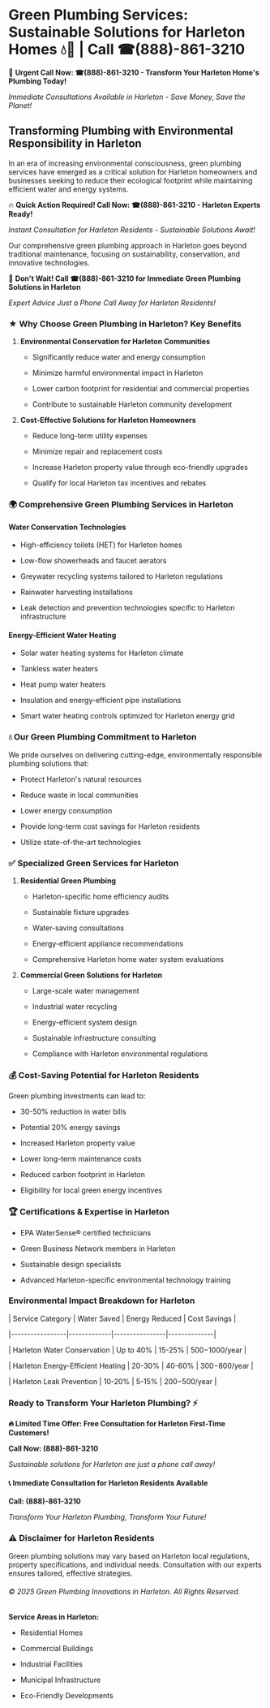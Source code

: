 # Green Plumbing Services: Sustainable Solutions for Harleton Homes 💧🌿 | Call ☎(888)-861-3210

🚨 **Urgent Call Now: ☎(888)-861-3210 - Transform Your Harleton Home's Plumbing Today!**
*Immediate Consultations Available in Harleton - Save Money, Save the Planet!*

## Transforming Plumbing with Environmental Responsibility in Harleton

In an era of increasing environmental consciousness, green plumbing services have emerged as a critical solution for Harleton homeowners and businesses seeking to reduce their ecological footprint while maintaining efficient water and energy systems. 

🔥 **Quick Action Required! Call Now: ☎(888)-861-3210 - Harleton Experts Ready!**
*Instant Consultation for Harleton Residents - Sustainable Solutions Await!*

Our comprehensive green plumbing approach in Harleton goes beyond traditional maintenance, focusing on sustainability, conservation, and innovative technologies.

🚨 **Don't Wait! Call ☎(888)-861-3210 for Immediate Green Plumbing Solutions in Harleton**
*Expert Advice Just a Phone Call Away for Harleton Residents!*

### ★ Why Choose Green Plumbing in Harleton? Key Benefits

1. **Environmental Conservation for Harleton Communities** 
   - Significantly reduce water and energy consumption
   - Minimize harmful environmental impact in Harleton
   - Lower carbon footprint for residential and commercial properties
   - Contribute to sustainable Harleton community development

2. **Cost-Effective Solutions for Harleton Homeowners** 
   - Reduce long-term utility expenses
   - Minimize repair and replacement costs
   - Increase Harleton property value through eco-friendly upgrades
   - Qualify for local Harleton tax incentives and rebates

### 🌍 Comprehensive Green Plumbing Services in Harleton

#### Water Conservation Technologies
- High-efficiency toilets (HET) for Harleton homes
- Low-flow showerheads and faucet aerators
- Greywater recycling systems tailored to Harleton regulations
- Rainwater harvesting installations
- Leak detection and prevention technologies specific to Harleton infrastructure

#### Energy-Efficient Water Heating
- Solar water heating systems for Harleton climate
- Tankless water heaters
- Heat pump water heaters
- Insulation and energy-efficient pipe installations
- Smart water heating controls optimized for Harleton energy grid

### 💧 Our Green Plumbing Commitment to Harleton

We pride ourselves on delivering cutting-edge, environmentally responsible plumbing solutions that:
- Protect Harleton's natural resources
- Reduce waste in local communities
- Lower energy consumption
- Provide long-term cost savings for Harleton residents
- Utilize state-of-the-art technologies

### ✅ Specialized Green Services for Harleton

1. **Residential Green Plumbing**
   - Harleton-specific home efficiency audits
   - Sustainable fixture upgrades
   - Water-saving consultations
   - Energy-efficient appliance recommendations
   - Comprehensive Harleton home water system evaluations

2. **Commercial Green Solutions for Harleton**
   - Large-scale water management
   - Industrial water recycling
   - Energy-efficient system design
   - Sustainable infrastructure consulting
   - Compliance with Harleton environmental regulations

### 💰 Cost-Saving Potential for Harleton Residents

Green plumbing investments can lead to:
- 30-50% reduction in water bills
- Potential 20% energy savings
- Increased Harleton property value
- Lower long-term maintenance costs
- Reduced carbon footprint in Harleton
- Eligibility for local green energy incentives

### 🏆 Certifications & Expertise in Harleton

- EPA WaterSense® certified technicians
- Green Business Network members in Harleton
- Sustainable design specialists
- Advanced Harleton-specific environmental technology training

### Environmental Impact Breakdown for Harleton

| Service Category | Water Saved | Energy Reduced | Cost Savings |
|-----------------|-------------|----------------|--------------|
| Harleton Water Conservation | Up to 40% | 15-25% | $500-$1000/year |
| Harleton Energy-Efficient Heating | 20-30% | 40-60% | $300-$800/year |
| Harleton Leak Prevention | 10-20% | 5-15% | $200-$500/year |

### Ready to Transform Your Harleton Plumbing? ⚡

**🔥 Limited Time Offer: Free Consultation for Harleton First-Time Customers!**

**Call Now: (888)-861-3210**
*Sustainable solutions for Harleton are just a phone call away!*

#### 📞 Immediate Consultation for Harleton Residents Available

**Call: (888)-861-3210**
*Transform Your Harleton Plumbing, Transform Your Future!*

### ⚠️ Disclaimer for Harleton Residents

Green plumbing solutions may vary based on Harleton local regulations, property specifications, and individual needs. Consultation with our experts ensures tailored, effective strategies.

###### © 2025 Green Plumbing Innovations in Harleton. All Rights Reserved.

**Service Areas in Harleton:** 
- Residential Homes
- Commercial Buildings
- Industrial Facilities
- Municipal Infrastructure
- Eco-Friendly Developments